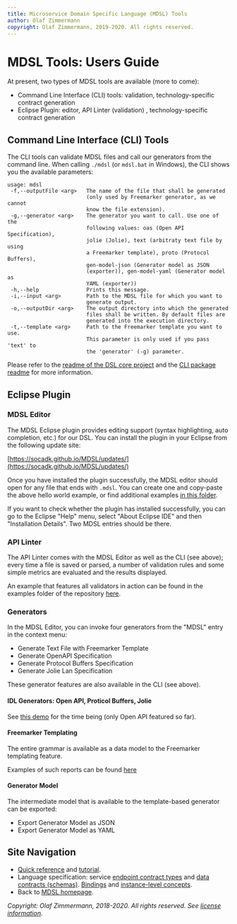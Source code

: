 ```yaml
---
title: Microservice Domain Specific Language (MDSL) Tools
author: Olaf Zimmermann
copyright: Olaf Zimmermann, 2019-2020. All rights reserved.
---
```


MDSL Tools: Users Guide
=======================

<!-- from top-level index page/readme:
### Installation in Eclipse

 * Update site: [https://socadk.github.io/MDSL/updates/](https://socadk.github.io/MDSL/updates/)
 * The grammar can be found in the `dsl-core` project (more precisely, in the `io.mdsl./src/io.mdsl` folder of this project): [public](https://github.com/Microservice-API-Patterns/MDSL-Specification/blob/master/dsl-core/io.mdsl/src/io/mdsl/APIDescription.xtext) and [private](https://github.com/socadk/MDSL/blob/master/dsl-core/io.mdsl/src/io/mdsl/APIDescription.xtext) repository.

### Direct links into repository

* [Full grammar](https://github.com/Microservice-API-Patterns/MDSL-Specification/blob/master/dsl-core/io.mdsl/src/io/mdsl/APIDescription.xtext)
* [Examples](https://github.com/Microservice-API-Patterns/MDSL-Specification/blob/master/tree/master/examples)
-->

At present, two types of MDSL tools are available (more to come): 

* Command Line Interface (CLI) tools: validation, technology-specific contract generation 
* Eclipse Plugin: editor, API Linter (validation) , technology-specific contract generation

## Command Line Interface (CLI) Tools
The CLI tools can  validate MDSL files and call our generators from the command line. When calling `./mdsl` (or `mdsl.bat` in Windows), the CLI shows you the available parameters:

```text
usage: mdsl
 -f,--outputFile <arg>   The name of the file that shall be generated
                         (only used by Freemarker generator, as we cannot
                         know the file extension).
 -g,--generator <arg>    The generator you want to call. Use one of the
                         following values: oas (Open API Specification),
                         jolie (Jolie), text (arbitraty text file by using
                         a Freemarker template), proto (Protocol Buffers),
                         gen-model-json (Generator model as JSON
                         (exporter)), gen-model-yaml (Generator model as
                         YAML (exporter))
 -h,--help               Prints this message.
 -i,--input <arg>        Path to the MDSL file for which you want to
                         generate output.
 -o,--outputDir <arg>    The output directory into which the generated
                         files shall be written. By default files are
                         generated into the execution directory.
 -t,--template <arg>     Path to the Freemarker template you want to use.
                         This parameter is only used if you pass 'text' to
                         the 'generator' (-g) parameter.
```

Please refer to the [readme of the DSL core project](https://github.com/Microservice-API-Patterns/MDSL-Specification/tree/master/dsl-core/README.md) and the [CLI package readme](https://github.com/Microservice-API-Patterns/MDSL-Specification/tree/master/dsl-core/io.mdsl.cli) for  more information.


## Eclipse Plugin

### MDSL Editor
The MDSL Eclipse plugin provides editing support (syntax highlighting, auto completion, etc.) for our DSL. You can install the plugin in your Eclipse from the following update site:

[https://socadk.github.io/MDSL/updates/](https://socadk.github.io/MDSL/updates/)

Once you have installed the plugin successfully, the MDSL editor should open for any file that ends with `.mdsl`. You can create one and copy-paste the above hello world example, or find additional examples [in this folder](https://github.com/Microservice-API-Patterns/MDSL-Specification/tree/master/examples).

If you want to check whether the plugin has installed successfully, you can go to the Eclipse "Help" menu, select "About Eclipse IDE" and then "Installation Details". Two MDSL entries should be there.


### API Linter 
The API Linter comes with the MDSL Editor as well as the CLI (see above); every time a file is saved or parsed, a number of validation rules and some simple metrics are evaluated and the results displayed.

<!-- TODO 4.0 add screen shot -->

An example that features all validators in action can be found in the examples folder of the repository [here](https://github.com/Microservice-API-Patterns/MDSL-Specification/blob/master/examples/APILinterTestAndDemo.mdsl).

### Generators

In the MDSL Editor, you can invoke four generators from the "MDSL" entry in the context menu:

* Generate Text File with Freemarker Template 
* Generate OpenAPI Specification 
* Generate Protocol Buffers Specification
* Generate Jolie Lan Specification 

These generator features are also available in the CLI (see above).

#### IDL Generators: Open API, Proticol Buffers, Jolie 

See [this demo](https://ozimmer.ch/practices/2020/06/10/ICWEKeynoteAndDemo.html) for the time being (only Open API featured so far). 

#### Freemarker Templating

The entire grammar is available as a data model to the Freemarker templating feature.  

Examples of such reports can be found [here](https://github.com/Microservice-API-Patterns/MDSL-Specification/tree/master/examples/generator-templates)

#### Generator Model
<!-- TODO document new generator model here -->

The intermediate model that is available to the template-based generator can be exported: 

* Export Generator Model as JSON 
* Export Generator Model as YAML


## Site Navigation
<!-- TODO update for V4.0 consistently; does this Jekyll template support a menu on the right? -->

* [Quick reference](./quickreference) and [tutorial](./tutorial). 
* Language specification: service [endpoint contract types](./servicecontract) and [data contracts (schemas)](./datacontract). [Bindings](./bindings) and [instance-level concepts](./optionalparts). 
* Back to [MDSL homepage](./index).

*Copyright: Olaf Zimmermann, 2018-2020. All rights reserved. See [license information](https://github.com/Microservice-API-Patterns/MDSL-Specification/blob/master/LICENSE).*

<!-- *EOF* -->